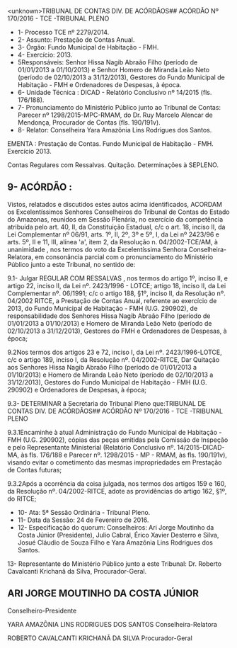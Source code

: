 &lt;unknown&gt;TRIBUNAL DE CONTAS DIV. DE ACÓRDÃOS## ACÓRDÃO Nº 170/2016 - TCE -TRIBUNAL PLENO

- 1- Processo TCE nº 2279/2014.
- 2- Assunto: Prestação de Contas Anual.
- 3- Órgão: Fundo Municipal de Habitação - FMH.
- 4- Exercício: 2013.
- 5Responsáveis: Senhor Hissa Nagib Abraão Filho (período de 01/01/2013 a 01/10/2013) e Senhor Homero  de  Miranda  Leão Neto  (período de 02/10/2013  a 31/12/2013),  Gestores  do  Fundo  Municipal  de  Habitação  -  FMH  e  Ordenadores  de Despesas, à época.
- 6- Unidade Técnica : DICAD - Relatório Conclusivo nº 14/2015 (fls. 176/188).
- 7-  Pronunciamento  do Ministério Público  junto  ao Tribunal  de Contas: Parecer  nº 1298/2015-MPC-RMAM,  do  Dr.  Ruy  Marcelo  Alencar  de  Mendonça,  Procurador  de Contas (fls. 190/191v).
- 8- Relator: Conselheira Yara Amazônia Lins Rodrigues dos Santos.

EMENTA :  Prestação  de  Contas.  Fundo  Municipal de Habitação - FMH. Exercício 2013.

Contas Regulares com Ressalvas. Quitação. Determinações à SEPLENO.

## 9- ACÓRDÃO :

Vistos, relatados e discutidos estes autos acima identificados, ACORDAM os Excelentíssimos Senhores Conselheiros do Tribunal de Contas do Estado do Amazonas, reunidos em Sessão Plenária, no exercício da competência atribuída pelo art. 40,  II, da Constituição Estadual, c/c o art. 18, inciso II, da Lei Complementar nº 06/91, arts. 1º, II, 2º, 3º e 5º,  I,  da  Lei  nº  2423/96 e arts. 5º,  II e  11,  III,  alínea  'a',  item  2,  da  Resolução n. 04/2002-TCE/AM, à  unanimidade , nos  termos  do  voto  da  Excelentíssima  Senhora Conselheira-Relatora, em  consonância parcial com  o  pronunciamento  do  Ministério Público junto a este Tribunal, no sentido de:

9.1- Julgar REGULAR COM RESSALVAS , nos termos do artigo 1º, inciso II, e  artigo  22,  inciso  II,  da  Lei  nº.  2423/1996  -  LOTCE;  artigo  18,  inciso  II,  da  Lei Complementar nº. 06/1991; c/c o artigo 188, §1º, inciso II, da Resolução nº. 04/2002  RITCE, a Prestação de Contas Anual, referente ao exercício de 2013, do Fundo Municipal de  Habitação  -  FMH  (U.G.  290902),  de  responsabilidade  dos  Senhores Hissa  Nagib Abraão Filho (período de 01/01/2013 a 01/10/2013) e Homero de Miranda Leão Neto (período de 02/10/2013 a 31/12/2013), Gestores do FMH e Ordenadores de Despesas, à época;

9.2Nos termos dos artigos 23 e 72, inciso I, da Lei nº. 2423/1996-LOTCE, c/c o  artigo  189,  inciso  I,  da  Resolução  nº.  04/2002-RITCE, Dar  Quitação aos  Senhores Hissa Nagib  Abraão Filho (período de  01/01/2013 a 01/10/2013)  e  Homero de  Miranda Leão  Neto  (período  de  02/10/2013  a  31/12/2013),  Gestores  do  Fundo  Municipal  de Habitação - FMH (U.G. 290902) e Ordenadores de Despesas, à época;

9.3- DETERMINAR à Secretaria do Tribunal Pleno que:TRIBUNAL DE CONTAS DIV. DE ACÓRDÃOS## ACÓRDÃO Nº 170/2016 - TCE -TRIBUNAL PLENO

9.3.1Encaminhe à atual Administração  do  Fundo Municipal de Habitação - FMH (U.G. 290902), cópias das peças emitidas pela Comissão de Inspeção e pelo  Representante  Ministerial  (Relatório  Conclusivo  nº.  14/2015-DICAD-MA,  às  fls. 176/188  e  Parecer  nº.  1298/2015  -  MP  -  RMAM,  às  fls.  190/191v),  visando  evitar  o cometimento das mesmas impropriedades em Prestação de Contas futuras;

9.3.2Após a ocorrência da coisa julgada, nos termos dos artigos 159 e 160,  da  Resolução  nº.  04/2002-RITCE, adote  as  providências do  artigo  162,  §1º,  do RITCE;

- 10- Ata: 5ª Sessão Ordinária - Tribunal Pleno.
- 11- Data da Sessão: 24 de Fevereiro de 2016.
- 12-  Especificação  do  quorum: Conselheiros:  Ari  Jorge  Moutinho  da  Costa  Júnior (Presidente), Julio Cabral, Érico Xavier Desterro e Silva,  Josué Cláudio de Souza Filho e Yara Amazônia Lins Rodrigues dos Santos.

13- Representante do Ministério Público junto a este Tribunal: Dr. Roberto Cavalcanti Krichanã da Silva, Procurador-Geral.

## ARI JORGE MOUTINHO DA COSTA JÚNIOR

Conselheiro-Presidente

YARA AMAZÔNIA LINS RODRIGUES DOS SANTOS Conselheira-Relatora

ROBERTO CAVALCANTI KRICHANÃ DA SILVA Procurador-Geral